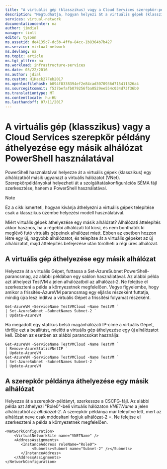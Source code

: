 ```yaml
---
title: "A virtuális gép (klasszikus) vagy a Cloud Services szerepkör-példány áthelyezése egy másik alhálózat - Azure PowerShell |} Microsoft Docs"
description: "Megtudhatja, hogyan helyezi át a virtuális gépek (klasszikus) és a Felhőszolgáltatások szerepkörpéldányokat egy másik alhálózat PowerShell használatával."
services: virtual-network
documentationcenter: na
author: jimdial
manager: timlt
editor: tysonn
ms.assetid: de4135c7-dc5b-4ffa-84cc-1b8364b7b427
ms.service: virtual-network
ms.devlang: na
ms.topic: article
ms.tgt_pltfrm: na
ms.workload: infrastructure-services
ms.date: 03/22/2016
ms.author: jdial
ms.custom: H1Hack27Feb2017
ms.openlocfilehash: b094f8338394ef2e84cad3070936d715411326a4
ms.sourcegitcommit: f537befafb079256fba0529ee554c034d73f36b0
ms.translationtype: MT
ms.contentlocale: hu-HU
ms.lasthandoff: 07/11/2017
---
```

# <a name="move-a-vm-classic-or-cloud-services-role-instance-to-a-different-subnet-using-powershell"></a>A virtuális gép (klasszikus) vagy a Cloud Services szerepkör példány áthelyezése egy másik alhálózat PowerShell használatával
PowerShell használatával helyezze át a virtuális gépek (klasszikus) egy alhálózatból másik ugyanazt a virtuális hálózatot (VNet). Szerepkörpéldányokat helyezheti át a szolgáltatáskonfigurációs SÉMA fájl szerkesztése, hanem a PowerShell használatával.

> [!NOTE]
> Ez a cikk ismerteti, hogyan kívánja áthelyezni a virtuális gépek telepítése csak a klasszikus üzembe helyezési modell használatával.
> 
> 

Miért virtuális gépek áthelyezése egy másik alhálózat? Alhálózati áttelepítés akkor hasznos, ha a régebbi alhálózati túl kicsi, és nem bonthatók ki meglévő futó virtuális gépeinek alhálózat miatt. Ebben az esetben hozzon létre egy új, nagyobb alhálózatot, és telepítse át a virtuális gépeket az új alhálózatot, majd áttelepítés befejezése után törölheti a régi üres alhálózat.

## <a name="how-to-move-a-vm-to-another-subnet"></a>A virtuális gép áthelyezése egy másik alhálózat
Helyezze át a virtuális Gépet, futtassa a Set-AzureSubnet PowerShell-parancsmag, az alábbi példában egy sablon használatával. Az alábbi példa azt áthelyezi TestVM a jelen alhálózatból az alhálózat-2. Ne felejtse el szerkeszteni a példa a környezetnek megfelelően. Vegye figyelembe, hogy amikor a frissítés-AzureVM parancsmag egy eljárás részeként futtatja, mindig újra lesz indítva a virtuális Gépet a frissítési folyamat részeként.

    Get-AzureVM –ServiceName TestVMCloud –Name TestVM `
    | Set-AzureSubnet –SubnetNames Subnet-2 `
    | Update-AzureVM

Ha megadott egy statikus belső magánhálózati IP-címe a virtuális Gépet, törölje ezt a beállítást, mielőtt a virtuális gép áthelyezése egy új alhálózatot kell. Ebben az esetben az alábbi parancsokat használja:

    Get-AzureVM -ServiceName TestVMCloud -Name TestVM `
    | Remove-AzureStaticVNetIP `
    | Update-AzureVM
    Get-AzureVM -ServiceName TestVMCloud -Name TestVM `
    | Set-AzureSubnet -SubnetNames Subnet-2 `
    | Update-AzureVM

## <a name="to-move-a-role-instance-to-another-subnet"></a>A szerepkör példánya áthelyezése egy másik alhálózat
Helyezze át a szerepkör-példányt, szerkessze a CSCFG-fájl. Az alábbi példa azt áthelyezi "Role0"-beli virtuális hálózaton *VNETName* a jelen alhálózatból az *alhálózat-2*. A szerepkör példánya már telepítve lett, mert az alhálózat neve csak módosítani fogjuk alhálózat-2 =. Ne felejtse el szerkeszteni a példa a környezetnek megfelelően.

    <NetworkConfiguration>
        <VirtualNetworkSite name="VNETName" />
        <AddressAssignments>
           <InstanceAddress roleName="Role0">
                <Subnets><Subnet name="Subnet-2" /></Subnets>
           </InstanceAddress>
        </AddressAssignments>
    </NetworkConfiguration> 
